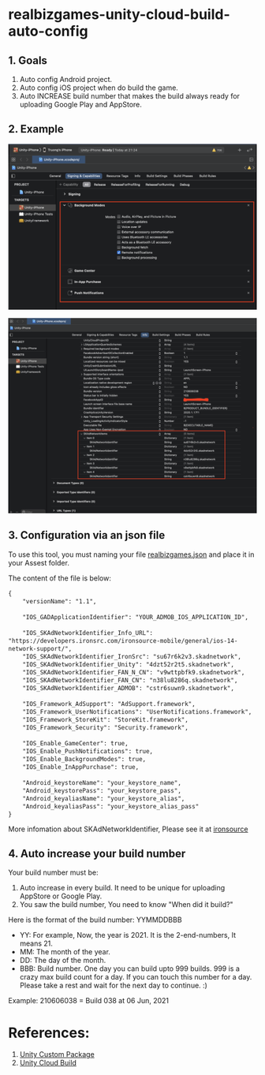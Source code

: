 # realbizgames-unity-cloud-build-auto-config

## 1. Goals
1. Auto config Android project.
2. Auto config iOS project when do build the game.
3. Auto INCREASE build number that makes the build always ready for uploading Google Play and AppStore.

## 2. Example

![Alt text](Samples~/Auto_Config_Capabilities.png?raw=true "Optional Title")

![Alt text](Samples~/Auto_Config_Info_Plist.png?raw=true "Optional Title")

## 3. Configuration via an json file

To use this tool, you must naming your file [realbizgames.json](https://github.com/truonguit2010/realbizgames-unity-cloud-build-auto-config/blob/main/Samples%7E/realbizgames.json) and place it in your Assest folder.

The content of the file is below:

```
{
    "versionName": "1.1",

    "IOS_GADApplicationIdentifier": "YOUR_ADMOB_IOS_APPLICATION_ID",

    "IOS_SKAdNetworkIdentifier_Info_URL": "https://developers.ironsrc.com/ironsource-mobile/general/ios-14-network-support/",
    "IOS_SKAdNetworkIdentifier_IronSrc": "su67r6k2v3.skadnetwork",
    "IOS_SKAdNetworkIdentifier_Unity": "4dzt52r2t5.skadnetwork",
    "IOS_SKAdNetworkIdentifier_FAN_N_CN": "v9wttpbfk9.skadnetwork",
    "IOS_SKAdNetworkIdentifier_FAN_CN": "n38lu8286q.skadnetwork",
    "IOS_SKAdNetworkIdentifier_ADMOB": "cstr6suwn9.skadnetwork",

    "IOS_Framework_AdSupport": "AdSupport.framework",
    "IOS_Framework_UserNotifications": "UserNotifications.framework",
    "IOS_Framework_StoreKit": "StoreKit.framework",
    "IOS_Framework_Security": "Security.framework",

    "IOS_Enable_GameCenter": true,
    "IOS_Enable_PushNotifications": true,
    "IOS_Enable_BackgroundModes": true,
    "IOS_Enable_InAppPurchase": true,
    
    "Android_keystoreName": "your_keystore_name",
    "Android_keystorePass": "your_keystore_pass",
    "Android_keyaliasName": "your_keystore_alias",
    "Android_keyaliasPass": "your_keystore_alias_pass"
}
```

More infomation about SKAdNetworkIdentifier, Please see it at [ironsource](https://developers.ironsrc.com/ironsource-mobile/general/ios-14-network-support/)

## 4. Auto increase your build number
Your build number must be:
1. Auto increase in every build. It need to be unique for uploading AppStore or Google Play.
2. You saw the build number, You need to know "When did it build?"

Here is the format of the build number: YYMMDDBBB
- YY: For example, Now, the year is 2021. It is the 2-end-numbers, It means 21.
- MM: The month of the year.
- DD: The day of the month.
- BBB: Build number. One day you can build upto 999 builds. 999 is a crazy max build count for a day. If you can touch this number for a day. Please take a rest and wait for the next day to continue. :)

Example: 210606038 = Build 038 at 06 Jun, 2021

# References:
1. [Unity Custom Package](https://docs.unity3d.com/Manual/CustomPackages.html)
2. [Unity Cloud Build](https://docs.unity3d.com/Manual/UnityCloudBuild.html)


